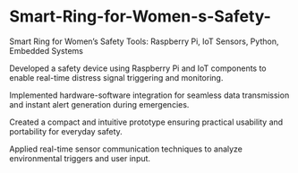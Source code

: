 # Smart-Ring-for-Women-s-Safety-
Smart Ring for Women’s Safety
Tools: Raspberry Pi, IoT Sensors, Python, Embedded Systems

Developed a safety device using Raspberry Pi and IoT components to enable real-time distress signal triggering and monitoring.

Implemented hardware-software integration for seamless data transmission and instant alert generation during emergencies.

Created a compact and intuitive prototype ensuring practical usability and portability for everyday safety.

Applied real-time sensor communication techniques to analyze environmental triggers and user input.

